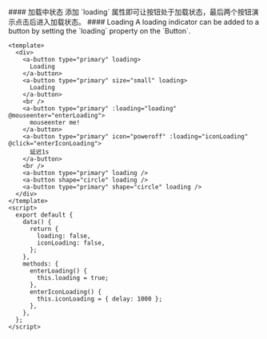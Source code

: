<cn>
#### 加载中状态
添加 `loading` 属性即可让按钮处于加载状态，最后两个按钮演示点击后进入加载状态。
</cn>

<us>
#### Loading
A loading indicator can be added to a button by setting the `loading` property on the `Button`.
</us>

```tpl
<template>
  <div>
    <a-button type="primary" loading>
      Loading
    </a-button>
    <a-button type="primary" size="small" loading>
      Loading
    </a-button>
    <br />
    <a-button type="primary" :loading="loading" @mouseenter="enterLoading">
      mouseenter me!
    </a-button>
    <a-button type="primary" icon="poweroff" :loading="iconLoading" @click="enterIconLoading">
      延迟1s
    </a-button>
    <br />
    <a-button type="primary" loading />
    <a-button shape="circle" loading />
    <a-button type="primary" shape="circle" loading />
  </div>
</template>
<script>
  export default {
    data() {
      return {
        loading: false,
        iconLoading: false,
      };
    },
    methods: {
      enterLoading() {
        this.loading = true;
      },
      enterIconLoading() {
        this.iconLoading = { delay: 1000 };
      },
    },
  };
</script>
```
